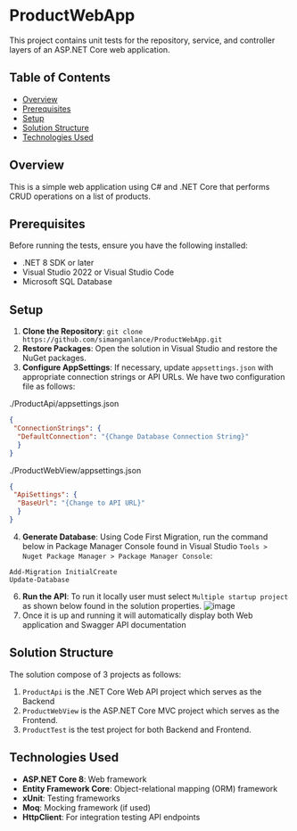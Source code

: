 
# ProductWebApp

This project contains unit tests for the repository, service, and controller layers of an ASP.NET Core web application.

## Table of Contents

- [Overview](#overview)
- [Prerequisites](#prerequisites)
- [Setup](#setup)
- [Solution Structure](#soulution-structure)
- [Technologies Used](#technologies-used)


## Overview

This is a simple web application using C# and .NET Core that performs CRUD operations on a list of products. 

## Prerequisites

Before running the tests, ensure you have the following installed:
- .NET 8 SDK or later
- Visual Studio 2022 or Visual Studio Code
- Microsoft SQL Database

## Setup

1. **Clone the Repository**: `git clone https://github.com/simanganlance/ProductWebApp.git`
2. **Restore Packages**: Open the solution in Visual Studio and restore the NuGet packages.
3. **Configure AppSettings**: If necessary, update `appsettings.json` with appropriate connection strings or API URLs.
We have two configuration file as follows:

  ./ProductApi/appsettings.json
  ```json
  {
   "ConnectionStrings": {
    "DefaultConnection": "{Change Database Connection String}"
    }
  }
  ```
  ./ProductWebView/appsettings.json
  ```json
  {
   "ApiSettings": {
    "BaseUrl": "{Change to API URL}"
    }
  }
  ```
4. **Generate Database**: Using Code First Migration, run the command below in Package Manager Console found in Visual Studio `Tools > Nuget Package Manager > Package Manager Console`:
  ```shell
  Add-Migration InitialCreate
  Update-Database
  ```
6. **Run the API**: To run it locally user must select `Multiple startup project` as shown below found in the solution properties.
   ![image](https://github.com/simanganlance/ProductWebApp/assets/150671121/a4a004eb-4221-422e-9f16-740e9a55d1f2)
7. Once it is up and running it will automatically display both Web application and Swagger API documentation


## Solution Structure
The solution compose of 3 projects as follows:
1. `ProductApi` is the .NET Core Web API project which serves as the Backend
2. `ProductWebView` is the ASP.NET Core MVC project which serves as the Frontend.
3. `ProductTest` is the test project for both Backend and Frontend.


## Technologies Used

- **ASP.NET Core 8**: Web framework
- **Entity Framework Core**: Object-relational mapping (ORM) framework
- **xUnit**: Testing frameworks
- **Moq**: Mocking framework (if used)
- **HttpClient**: For integration testing API endpoints
